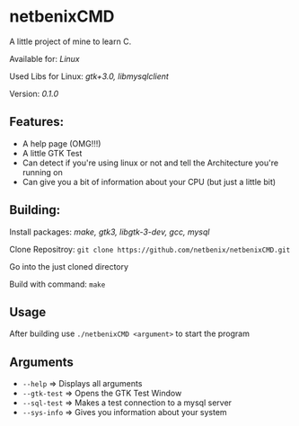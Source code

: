 # **netbenixCMD**

A little project of mine to learn C.

Available for: *Linux*

Used Libs for Linux: *gtk+3.0, libmysqlclient*

Version: *0.1.0* 

## Features:
- A help page (OMG!!!)
- A little GTK Test
- Can detect if you're using linux or not and tell the Architecture you're running on
- Can give you a bit of information about your CPU (but just a little bit)

## Building:
Install packages: *make, gtk3, libgtk-3-dev, gcc, mysql*

Clone Repositroy: ```git clone https://github.com/netbenix/netbenixCMD.git```

Go into the just cloned directory

Build with command: ```make```

## Usage
After building use ```./netbenixCMD <argument>``` to start the program

## Arguments
- ```--help```      	=> Displays all arguments
- ```--gtk-test``` 		=> Opens the GTK Test Window
- ```--sql-test```		=> Makes a test connection to a mysql server
- ```--sys-info```  	=> Gives you information about your system